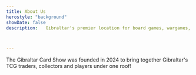 ```yaml
---
title: About Us
herostyle: "background"
showDate: false
description:   Gibraltar's premier location for board games, wargames, card games and RPGs. Open every Friday and available to book for RPG campaigns, board game meetups, Magic the Gathering and more!



---
```


<meta name="description" content="the Founded in 2016 as the Gibraltar Warhammer Club, Dice Bastion Gibraltar is your local hub for board games, card games, RPGs, and wargames. Enjoy a comfortable venue with a board game library, regular events, and a welcoming community every Friday.">

The Gibraltar Card Show was founded in 2024 to bring together Gibraltar's TCG traders, collectors and players under one roof!